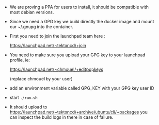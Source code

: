 * We are proving a PPA for users to install, it should be compatible with most debian versions.

* Since we need a GPG key we build directly the docker image and mount our ~/.gnupg into the container.

* First you need to join the launchpad team here :

    https://launchpad.net/~tektoncd/+join

* You need to make sure you upload your GPG key to your launchpad profile, ie:

    https://launchpad.net/~chmouel/+editpgpkeys


    (replace chmouel by your user)

* add an environment variable called GPG_KEY with your GPG key user ID

* start `./run.sh`

* It should upload to
  https://launchpad.net/~tektoncd/+archive/ubuntu/cli/+packages you can inspect
  the build logs in there in case of failure.
